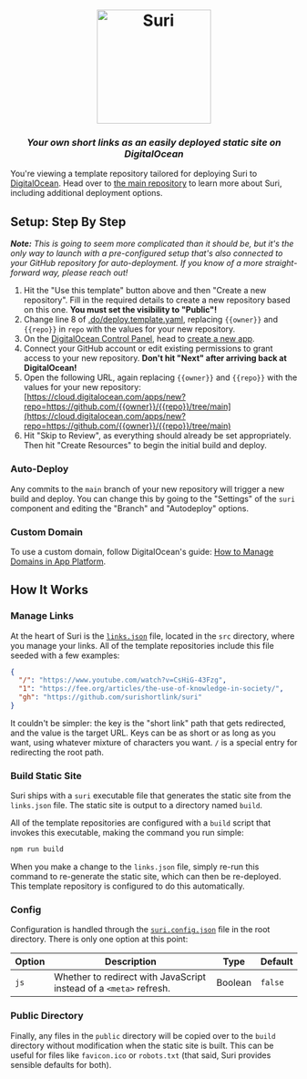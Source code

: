 <h1 align="center" width="100%">
  <img src="https://raw.githubusercontent.com/surishortlink/suri/HEAD/logo.png" width="200" alt="Suri" />
</h1>

<h3 align="center" width="100%">
  <i>Your own short links as an easily deployed static site on DigitalOcean</i>
</h3>

You're viewing a template repository tailored for deploying Suri to
[DigitalOcean](https://www.digitalocean.com/). Head over to
[the main repository](https://github.com/surishortlink/suri) to learn more about
Suri, including additional deployment options.

## Setup: Step By Step

_**Note:** This is going to seem more complicated than it should be, but it's
the only way to launch with a pre-configured setup that's also connected to your
GitHub repository for auto-deployment. If you know of a more straight-forward
way, please reach out!_

1. Hit the "Use this template" button above and then "Create a new repository".
   Fill in the required details to create a new repository based on this one.
   **You must set the visibility to "Public"!**
2. Change line 8 of [.do/deploy.template.yaml](.do/deploy.template.yaml),
   replacing `{{owner}}` and `{{repo}}` in `repo` with the values for your new
   repository.
3. On the [DigitalOcean Control Panel](https://cloud.digitalocean.com/), head to
   [create a new app](https://cloud.digitalocean.com/apps/new).
4. Connect your GitHub account or edit existing permissions to grant access to
   your new repository. **Don't hit "Next" after arriving back at
   DigitalOcean!**
5. Open the following URL, again replacing `{{owner}}` and `{{repo}}` with the
   values for your new repository:
   [https://cloud.digitalocean.com/apps/new?repo=https://github.com/{{owner}}/{{repo}}/tree/main](https://cloud.digitalocean.com/apps/new?repo=https://github.com/{{owner}}/{{repo}}/tree/main)
6. Hit "Skip to Review", as everything should already be set appropriately. Then
   hit "Create Resources" to begin the initial build and deploy.

### Auto-Deploy

Any commits to the `main` branch of your new repository will trigger a new build
and deploy. You can change this by going to the "Settings" of the `suri`
component and editing the "Branch" and "Autodeploy" options.

### Custom Domain

To use a custom domain, follow DigitalOcean's guide:
[How to Manage Domains in App Platform](https://docs.digitalocean.com/products/app-platform/how-to/manage-domains/).

## How It Works

### Manage Links

At the heart of Suri is the [`links.json`](src/links.json) file, located in the
`src` directory, where you manage your links. All of the template repositories
include this file seeded with a few examples:

```json
{
  "/": "https://www.youtube.com/watch?v=CsHiG-43Fzg",
  "1": "https://fee.org/articles/the-use-of-knowledge-in-society/",
  "gh": "https://github.com/surishortlink/suri"
}
```

It couldn't be simpler: the key is the "short link" path that gets redirected,
and the value is the target URL. Keys can be as short or as long as you want,
using whatever mixture of characters you want. `/` is a special entry for
redirecting the root path.

### Build Static Site

Suri ships with a `suri` executable file that generates the static site from the
`links.json` file. The static site is output to a directory named `build`.

All of the template repositories are configured with a `build` script that
invokes this executable, making the command you run simple:

```bash
npm run build
```

When you make a change to the `links.json` file, simply re-run this command to
re-generate the static site, which can then be re-deployed. This template
repository is configured to do this automatically.

### Config

Configuration is handled through the [`suri.config.json`](suri.config.json) file
in the root directory. There is only one option at this point:

| Option | Description                                                        | Type    | Default |
| ------ | ------------------------------------------------------------------ | ------- | ------- |
| `js`   | Whether to redirect with JavaScript instead of a `<meta>` refresh. | Boolean | `false` |

### Public Directory

Finally, any files in the `public` directory will be copied over to the `build`
directory without modification when the static site is built. This can be useful
for files like `favicon.ico` or `robots.txt` (that said, Suri provides sensible
defaults for both).
